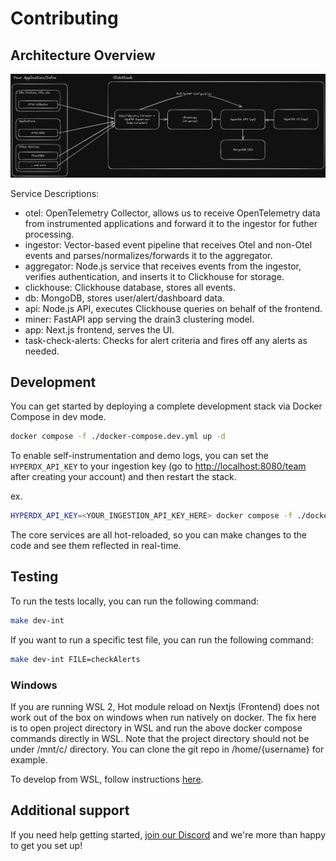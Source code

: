 # Contributing

## Architecture Overview

![architecture](./.github/images/architecture.png)

Service Descriptions:

- otel: OpenTelemetry Collector, allows us to receive OpenTelemetry data from
  instrumented applications and forward it to the ingestor for futher
  processing.
- ingestor: Vector-based event pipeline that receives Otel and non-Otel events
  and parses/normalizes/forwards it to the aggregator.
- aggregator: Node.js service that receives events from the ingestor, verifies
  authentication, and inserts it to Clickhouse for storage.
- clickhouse: Clickhouse database, stores all events.
- db: MongoDB, stores user/alert/dashboard data.
- api: Node.js API, executes Clickhouse queries on behalf of the frontend.
- miner: FastAPI app serving the drain3 clustering model.
- app: Next.js frontend, serves the UI.
- task-check-alerts: Checks for alert criteria and fires off any alerts as
  needed.

## Development

You can get started by deploying a complete development stack via Docker Compose
in dev mode.

```bash
docker compose -f ./docker-compose.dev.yml up -d
```

To enable self-instrumentation and demo logs, you can set the `HYPERDX_API_KEY`
to your ingestion key (go to
[http://localhost:8080/team](http://localhost:8080/team) after creating your
account) and then restart the stack.

ex.

```sh
HYPERDX_API_KEY=<YOUR_INGESTION_API_KEY_HERE> docker compose -f ./docker-compose.dev.yml up -d
```

The core services are all hot-reloaded, so you can make changes to the code and
see them reflected in real-time.

## Testing

To run the tests locally, you can run the following command:

```bash
make dev-int
```

If you want to run a specific test file, you can run the following command:

```bash
make dev-int FILE=checkAlerts
```

### Windows

If you are running WSL 2, Hot module reload on Nextjs (Frontend) does not work
out of the box on windows when run natively on docker. The fix here is to open
project directory in WSL and run the above docker compose commands directly in
WSL. Note that the project directory should not be under /mnt/c/ directory. You
can clone the git repo in /home/{username} for example.

To develop from WSL, follow instructions
[here](https://code.visualstudio.com/docs/remote/wsl).

## Additional support

If you need help getting started,
[join our Discord](https://discord.gg/FErRRKU78j) and we're more than happy to
get you set up!
